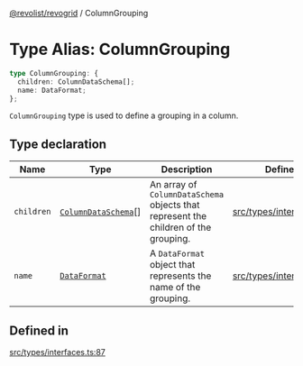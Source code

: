 [@revolist/revogrid](README.md) / ColumnGrouping

# Type Alias: ColumnGrouping

```ts
type ColumnGrouping: {
  children: ColumnDataSchema[];
  name: DataFormat;
};
```

`ColumnGrouping` type is used to define a grouping in a column.

## Type declaration

| Name | Type | Description | Defined in |
| ------ | ------ | ------ | ------ |
| `children` | [`ColumnDataSchema`](TypeAlias.ColumnDataSchema.md)[] | An array of `ColumnDataSchema` objects that represent the children of the grouping. | [src/types/interfaces.ts:91](https://github.com/revolist/revogrid/blob/baf80d21081b40195ffd6e11abd1249f2fd26dae/src/types/interfaces.ts#L91) |
| `name` | [`DataFormat`](TypeAlias.DataFormat.md) | A `DataFormat` object that represents the name of the grouping. | [src/types/interfaces.ts:95](https://github.com/revolist/revogrid/blob/baf80d21081b40195ffd6e11abd1249f2fd26dae/src/types/interfaces.ts#L95) |

## Defined in

[src/types/interfaces.ts:87](https://github.com/revolist/revogrid/blob/baf80d21081b40195ffd6e11abd1249f2fd26dae/src/types/interfaces.ts#L87)
